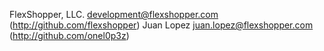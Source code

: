 FlexShopper, LLC. <development@flexshopper.com> (http://github.com/flexshopper)
Juan Lopez <juan.lopez@flexshopper.com> (http://github.com/onel0p3z)

